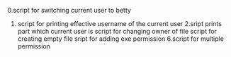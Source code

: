 0.script for switching current user to betty
1. script for printing effective username of the current user
2.sript prints part which current user is
script for changing owner of file
script for creating empty file
sript for adding exe permission
6.script for multiple permission
